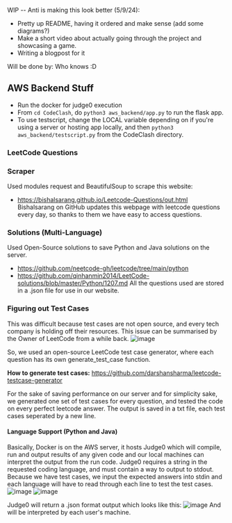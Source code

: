WIP -- Anti is making this look better (5/9/24):
- Pretty up README, having it ordered and make sense (add some diagrams?)
- Make a short video about actually going through the project and showcasing a game.
- Writing a blogpost for it

Will be done by: Who knows :D 

## AWS Backend Stuff
- Run the docker for judge0 execution
- From `cd CodeClash`, do `python3 aws_backend/app.py` to run the flask app.
- To use testscript, change the LOCAL variable depending on if you're using a server or hosting app locally, and then `python3 aws_backend/testscript.py` from the CodeClash directory.


### LeetCode Questions
### Scraper
Used modules request and BeautifulSoup to scrape this website:
- https://bishalsarang.github.io/Leetcode-Questions/out.html
Bishalsarang on GitHub updates this webpage with leetcode questions every day, so thanks to them we have easy to access questions.

### Solutions (Multi-Language)
Used Open-Source solutions to save Python and Java solutions on the server.
- https://github.com/neetcode-gh/leetcode/tree/main/python
- https://github.com/qinhanmin2014/LeetCode-solutions/blob/master/Python/1207.md
All the questions used are stored in a .json file for use in our website.

### Figuring out Test Cases
This was difficult because test cases are not open source, and every tech company is holding off their resources.
This issue can be summarised by the Owner of LeetCode from a while back.
![image](https://github.com/user-attachments/assets/004ff504-c3e7-489d-aba9-fcce19587462)

So, we used an open-source LeetCode test case generator, where each question has its own generate_test_case function.


**How to generate test cases:** https://github.com/darshansharma/leetcode-testcase-generator

For the sake of saving performance on our server and for simplicity sake, we generated one set of test cases for every question, and tested the code on every perfect leetcode answer.
The output is saved in a txt file, each test cases seperated by a new line. 

#### Language Support (Python and Java)
Basically, Docker is on the AWS server, it hosts Judge0 which will compile, run and output results of any given code and our local machines can interpret the output from the run code. Judge0 requires a string in the requested coding language, and must contain a way to output to stdout. Because we have test cases, we input the expected answers into stdin and each language will have to read through each line to test the test cases.
![image](https://github.com/user-attachments/assets/a354dba0-fa67-47db-97d4-6846ff569cc7)
![image](https://github.com/user-attachments/assets/db76258a-96ae-4974-9531-7457ec9c41f7)

Judge0 will return a .json format output which looks like this:
![image](https://github.com/user-attachments/assets/38a60e62-4d8f-43b3-a942-a5367ac14f0a)
And will be interpreted by each user's machine.




